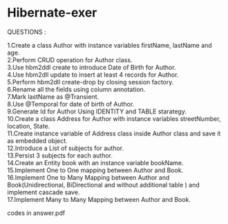 # Hibernate-exer
QUESTIONS :

1.Create a class Author with instance variables firstName, lastName and age. <br/>
2.Perform CRUD operation for Author class.<br/>
3.Use hbm2ddl create to introduce Date of Birth for Author.<br/>
4.Use hbm2dll update to insert at least 4 records for Author.<br/>
5.Perform hbm2dll create-drop by closing session factory.<br/>
6.Rename all the fields using column annotation.<br/>
7.Mark lastName as @Transient.<br/>
8.Use @Temporal for date of birth of Author.<br/>
9.Generate Id for Author Using IDENTITY and TABLE starategy.<br/>
10.Create a class Address for Author with instance variables streetNumber, location, State.<br/>
11.Create instance variable of Address class inside Author class and save it as embedded object.<br/>
12.Introduce a List of subjects for author.<br/>
13.Persist 3 subjects for each author.<br/>
14.Create an Entity book with an instance variable bookName.<br/>
15.Implement One to One mapping between Author and Book.<br/>
16.Implement One to Many Mapping between Author and Book(Unidirectional, BiDirectional and without additional table ) and  implement cascade save.<br/>
17.Implement Many to Many Mapping between Author and Book.<br/>

codes in answer.pdf 
